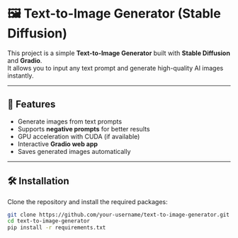 # 🖼️ Text-to-Image Generator (Stable Diffusion)

This project is a simple **Text-to-Image Generator** built with **Stable Diffusion** and **Gradio**.  
It allows you to input any text prompt and generate high-quality AI images instantly.

---

## 🚀 Features
- Generate images from text prompts  
- Supports **negative prompts** for better results  
- GPU acceleration with CUDA (if available)  
- Interactive **Gradio web app**  
- Saves generated images automatically  

---

## 🛠️ Installation

Clone the repository and install the required packages:

```bash
git clone https://github.com/your-username/text-to-image-generator.git
cd text-to-image-generator
pip install -r requirements.txt
